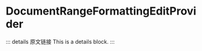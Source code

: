 # DocumentRangeFormattingEditProvider
        
::: details 原文链接
This is a details block.
:::
        